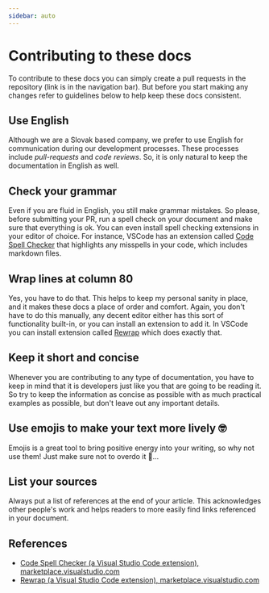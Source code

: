 ```yaml
---
sidebar: auto
---
```


# Contributing to these docs

To contribute to these docs you can simply create a pull requests in the
repository (link is in the navigation bar). But before you start making any
changes refer to guidelines below to help keep these docs consistent.

## Use English

Although we are a Slovak based company, we prefer to use English for
communication during our development processes. These processes include
*pull-requests* and *code reviews*. So, it is only natural to keep the
documentation in English as well.

## Check your grammar

Even if you are fluid in English, you still make grammar mistakes. So please,
before submitting your PR, run a spell check on your document and make sure that
everything is ok. You can even install spell checking extensions in your editor
of choice. For instance, VSCode has an extension called [Code Spell Checker][0]
that highlights any misspells in your code, which includes markdown files.

## Wrap lines at column 80

Yes, you have to do that. This helps to keep my personal sanity in place, and it
makes these docs a place of order and comfort. Again, you don't have to do this
manually, any decent editor either has this sort of functionality built-in, or
you can install an extension to add it. In VSCode you can install extension
called [Rewrap][1] which does exactly that.

## Keep it short and concise

Whenever you are contributing to any type of documentation, you have to keep in
mind that it is developers just like you that are going to be reading it. So try
to keep the information as concise as possible with as much practical examples
as possible, but don't leave out any important details.

## Use emojis to make your text more lively 🤓

Emojis is a great tool to bring positive energy into your writing, so why not
use them! Just make sure not to overdo it 🤢...

## List your sources

Always put a list of references at the end of your article. This acknowledges
other people's work and helps readers to more easily find links referenced in
your document.

## References

[0]:
https://marketplace.visualstudio.com/items?itemName=streetsidesoftware.code-spell-checker
[1]: https://marketplace.visualstudio.com/items?itemName=stkb.rewrap

- [Code Spell Checker (a Visual Studio Code extension), marketplace.visualstudio.com][0]
- [Rewrap (a Visual Studio Code extension), marketplace.visualstudio.com][1]
